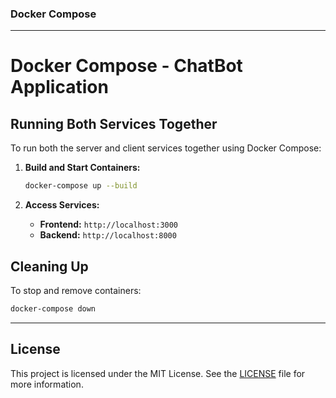 

### Docker Compose

---

# Docker Compose - ChatBot Application

## Running Both Services Together

To run both the server and client services together using Docker Compose:

1. **Build and Start Containers:**

   ```bash
   docker-compose up --build
   ```

2. **Access Services:**

   - **Frontend:** `http://localhost:3000`
   - **Backend:** `http://localhost:8000`

## Cleaning Up

To stop and remove containers:

```bash
docker-compose down
```

---

## License

This project is licensed under the MIT License. See the [LICENSE](LICENSE) file for more information.
